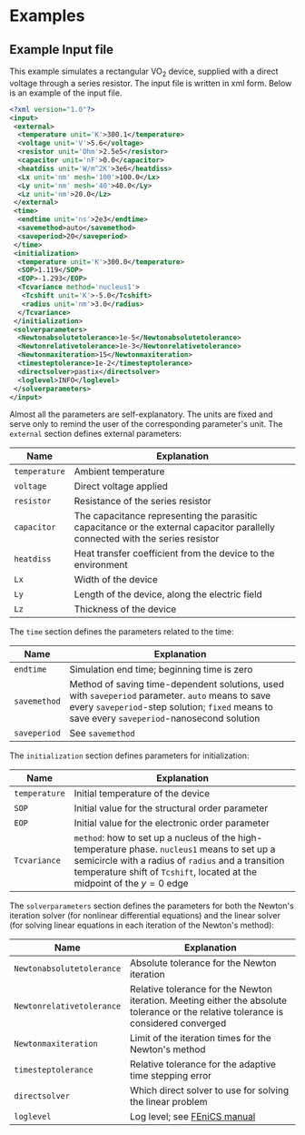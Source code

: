 # Examples

## Example Input file
This example simulates a rectangular VO<sub>2</sub> device, supplied with a direct voltage through a series resistor. The input file is written in xml form. Below is an example of the input file.
```xml
<?xml version="1.0"?>
<input>
 <external>
  <temperature unit='K'>300.1</temperature>
  <voltage unit='V'>5.6</voltage>
  <resistor unit='Ohm'>2.5e5</resistor>
  <capacitor unit='nF'>0.0</capacitor>
  <heatdiss unit='W/m^2K'>3e6</heatdiss>
  <Lx unit='nm' mesh='100'>100.0</Lx>
  <Ly unit='nm' mesh='40'>40.0</Ly>
  <Lz unit='nm'>20.0</Lz>
 </external>
 <time>
  <endtime unit='ns'>2e3</endtime>
  <savemethod>auto</savemethod>
  <saveperiod>20</saveperiod>
 </time>
 <initialization>
  <temperature unit='K'>300.0</temperature>
  <SOP>1.119</SOP>
  <EOP>-1.293</EOP>
  <Tcvariance method='nucleus1'>
   <Tcshift unit='K'>-5.0</Tcshift>
   <radius unit='nm'>3.0</radius>
  </Tcvariance>
 </initialization>
 <solverparameters>
  <Newtonabsolutetolerance>1e-5</Newtonabsolutetolerance>
  <Newtonrelativetolerance>1e-3</Newtonrelativetolerance>
  <Newtonmaxiteration>15</Newtonmaxiteration>
  <timesteptolerance>1e-2</timesteptolerance>
  <directsolver>pastix</directsolver>
  <loglevel>INFO</loglevel>
 </solverparameters>
</input>
```

Almost all the parameters are self-explanatory. The units are fixed and serve only to remind the user of the corresponding parameter's unit. The `external` section defines external parameters: 

Name          | Explanation
------------- | -------------------
`temperature` | Ambient temperature
`voltage`     | Direct voltage applied
`resistor`    | Resistance of the series resistor
`capacitor`   | The capacitance representing the parasitic capacitance or the external capacitor parallelly connected with the series resistor
`heatdiss`    | Heat transfer coefficient from the device to the environment
`Lx`          | Width of the device
`Ly`          | Length of the device, along the electric field
`Lz`          | Thickness of the device

The `time` section defines the parameters related to the time:

Name         | Explanation
------------ | -----------
`endtime`    | Simulation end time; beginning time is zero
`savemethod` | Method of saving time-dependent solutions, used with `saveperiod` parameter. `auto` means to save every `saveperiod`-step solution; `fixed` means to save every `saveperiod`-nanosecond solution
`saveperiod` | See `savemethod`

The `initialization` section defines parameters for initialization:

Name          | Explanation
------------- | -----------
`temperature` | Initial temperature of the device
`SOP`         | Initial value for the structural order parameter
`EOP`         | Initial value for the electronic order parameter
`Tcvariance`  | `method`: how to set up a nucleus of the high-temperature phase. `nucleus1` means to set up a semicircle with a radius of `radius` and a transition temperature shift of `Tcshift`, located at the midpoint of the $y = 0$ edge

The `solverparameters` section defines the parameters for both the Newton's iteration solver (for nonlinear differential equations) and the linear solver (for solving linear equations in each iteration of the Newton's method):

Name                      | Explanation
------------------------- | -----------
`Newtonabsolutetolerance` | Absolute tolerance for the Newton iteration
`Newtonrelativetolerance` | Relative tolerance for the Newton iteration. Meeting either the absolute tolerance or the relative tolerance is considered converged
`Newtonmaxiteration`      | Limit of the iteration times for the Newton's method
`timesteptolerance`       | Relative tolerance for the adaptive time stepping error
`directsolver`            | Which direct solver to use for solving the linear problem
`loglevel`                | Log level; see [FEniCS manual](https://fenics.readthedocs.io/projects/dolfin/en/2017.2.0/apis/api_log.html "FEniCS log level")